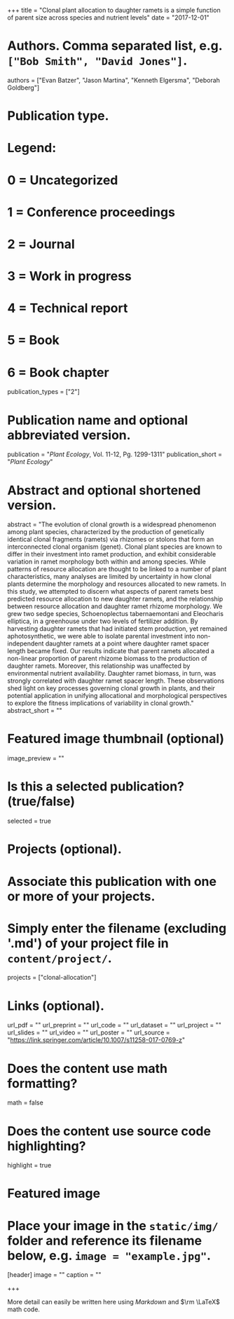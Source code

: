 +++
title = "Clonal plant allocation to daughter ramets is a simple function of parent size across species and nutrient levels"
date = "2017-12-01"

# Authors. Comma separated list, e.g. `["Bob Smith", "David Jones"]`.
authors = ["Evan Batzer", "Jason Martina", "Kenneth Elgersma", "Deborah Goldberg"]

# Publication type.
# Legend:
# 0 = Uncategorized
# 1 = Conference proceedings
# 2 = Journal
# 3 = Work in progress
# 4 = Technical report
# 5 = Book
# 6 = Book chapter
publication_types = ["2"]

# Publication name and optional abbreviated version.
publication = "*Plant Ecology*, Vol. 11-12, Pg. 1299-1311"
publication_short = "*Plant Ecology*"

# Abstract and optional shortened version.
abstract = "The evolution of clonal growth is a widespread phenomenon among plant species, characterized by the production of genetically identical clonal fragments (ramets) via rhizomes or stolons that form an interconnected clonal organism (genet). Clonal plant species are known to differ in their investment into ramet production, and exhibit considerable variation in ramet morphology both within and among species. While patterns of resource allocation are thought to be linked to a number of plant characteristics, many analyses are limited by uncertainty in how clonal plants determine the morphology and resources allocated to new ramets. In this study, we attempted to discern what aspects of parent ramets best predicted resource allocation to new daughter ramets, and the relationship between resource allocation and daughter ramet rhizome morphology. We grew two sedge species, Schoenoplectus tabernaemontani and Eleocharis elliptica, in a greenhouse under two levels of fertilizer addition. By harvesting daughter ramets that had initiated stem production, yet remained aphotosynthetic, we were able to isolate parental investment into non-independent daughter ramets at a point where daughter ramet spacer length became fixed. Our results indicate that parent ramets allocated a non-linear proportion of parent rhizome biomass to the production of daughter ramets. Moreover, this relationship was unaffected by environmental nutrient availability. Daughter ramet biomass, in turn, was strongly correlated with daughter ramet spacer length. These observations shed light on key processes governing clonal growth in plants, and their potential application in unifying allocational and morphological perspectives to explore the fitness implications of variability in clonal growth."
abstract_short = ""

# Featured image thumbnail (optional)
image_preview = ""

# Is this a selected publication? (true/false)
selected = true

# Projects (optional).
#   Associate this publication with one or more of your projects.
#   Simply enter the filename (excluding '.md') of your project file in `content/project/`.
projects = ["clonal-allocation"]

# Links (optional).
url_pdf = ""
url_preprint = ""
url_code = ""
url_dataset = ""
url_project = ""
url_slides = ""
url_video = ""
url_poster = ""
url_source = "https://link.springer.com/article/10.1007/s11258-017-0769-z"

# Does the content use math formatting?
math = false

# Does the content use source code highlighting?
highlight = true

# Featured image
# Place your image in the `static/img/` folder and reference its filename below, e.g. `image = "example.jpg"`.
[header]
image = ""
caption = ""

+++

More detail can easily be written here using *Markdown* and $\rm \LaTeX$ math code.
